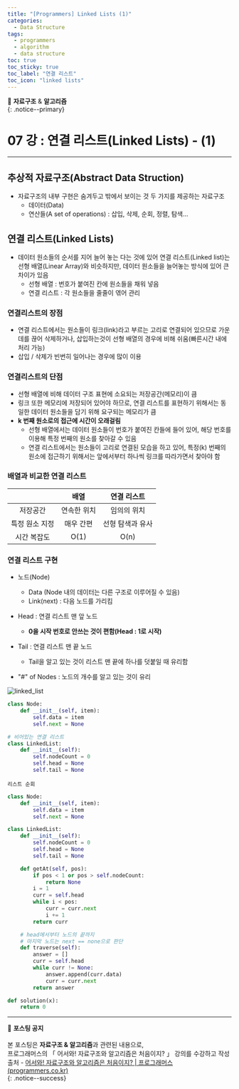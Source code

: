 ```yaml
---
title: "[Programmers] Linked Lists (1)"
categories:
  - Data Structure
tags:
  - programmers
  - algorithm
  - data structure
toc: true
toc_sticky: true
toc_label: "연결 리스트"
toc_icon: "linked lists"
---
```


📌 **자료구조** & **알고리즘**<br>
{: .notice--primary}

# 07 강 : 연결 리스트(Linked Lists) - (1)
---

## 추상적 자료구조(Abstract Data Struction)
- 자료구조의 내부 구현은 숨겨두고 밖에서 보이는 것 두 가지를 제공하는 자료구조
    - 데이터(Data)
    - 연산들(A set of operations) : 삽입, 삭제, 순회, 정렬, 탐색...

## 연결 리스트(Linked Lists)
- 데이터 원소들의 순서를 지어 늘어 놓는 다는 것에 있어 연결 리스트(Linked list)는 선형 배열(Linear Array)와 비슷하지만, 데이터 원소들을 늘어놓는 방식에 있어 큰 차이가 있음
    - 선형 배열 : 번호가 붙여진 칸에 원소들을 채워 넣음
    - 연결 리스트 : 각 원소들을 줄줄이 엮어 관리

### 연결리스트의 장점
- 연결 리스트에서는 원소들이 링크(link)라고 부르는 고리로 연결되어 있으므로 가운데를 끊어 삭제하거나, 삽입하는것이 선형 배열의 경우에 비해 쉬움(빠른시간 내에 처리 가능)
- 삽입 / 삭제가 빈번히 일어나는 경우에 많이 이용

### 연결리스트의 단점
- 선형 배열에 비해 데이터 구조 표현에 소요되는 저장공간(메모리)이 큼
- 링크 또한 메모리에 저장되어 있어야 하므로, 연결 리스트를 표현하기 위해서는 동일한 데이터 원소들을 담기 위해 요구되는 메모리가 큼
- **k 번째 원소로의 접근에 시간이 오래걸림**
  - 선형 배열에서는 데이터 원소들이 번호가 붙여진 칸들에 들어 있어, 해당 번호를 이용해 특정 번째의 원소를 찾아갈 수 있음
  - 연결 리스트에서는 원소들이 고리로 연결된 모습을 하고 있어, 특정(k) 번째의 원소에 접근하기 위해서는 앞에서부터 하나씩 링크를 따라가면서 찾아야 함


### 배열과 비교한 연결 리스트

  |   |<center>배열</center>|<center>연결 리스트</center>|
  |:---:|:---:|:---:|
  |저장공간|연속한 위치|임의의 위치|
  |특정 원소 지정|매우 간편|선형 탐색과 유사|
  |시간 복잡도|O(1)|O(n)|

### 연결 리스트 구현
- 노드(Node)  
  - Data (Node 내의 데이터는 다른 구조로 이루어질 수 있음)
  - Link(next) : 다음 노드를 가리킴


- Head : 연결 리스트 맨 앞 노드
  - **0을 시작 번호로 안쓰는 것이 편함(Head : 1로 시작)**


- Tail : 연결 리스트 맨 끝 노드
  - Tail을 알고 있는 것이 리스트 맨 끝에 하나를 덧붙일 때 유리함


- "#" of Nodes : 노드의 개수를 알고 있는 것이 유리

![linked_list](https://user-images.githubusercontent.com/76204590/136206561-394c1a8c-70e6-4459-8064-9c8f0d0652f0.png)

```python
class Node:
    def __init__(self, item):
        self.data = item
        self.next = None

# 비어있는 연결 리스트
class LinkedList:
    def __init__(self):
        self.nodeCount = 0
        self.head = None
        self.tail = None
```

```리스트 순회```
```python
class Node:
    def __init__(self, item):
        self.data = item
        self.next = None

class LinkedList:
    def __init__(self):
        self.nodeCount = 0
        self.head = None
        self.tail = None

    def getAt(self, pos):
        if pos < 1 or pos > self.nodeCount:
            return None
        i = 1
        curr = self.head
        while i < pos:
            curr = curr.next
            i += 1
        return curr

    # head에서부터 노드의 끝까지
    # 마지막 노드는 next == none으로 판단
    def traverse(self):
        answer = []
        curr = self.head
        while curr != None:
            answer.append(curr.data)
            curr = curr.next
        return answer

def solution(x):
    return 0
```

---

🔔 **포스팅 공지** <br><br>
본 포스팅은 **자료구조 & 알고리즘**과 관련된 내용으로,<br>
프로그래머스의 「 어서와! 자료구조와 알고리즘은 처음이지? 」 강의를 수강하고 작성<br>
출처 - [어서와! 자료구조와 알고리즘은 처음이지? | 프로그래머스 (programmers.co.kr)](https://programmers.co.kr/learn/courses/57)<br>
{: .notice--success}